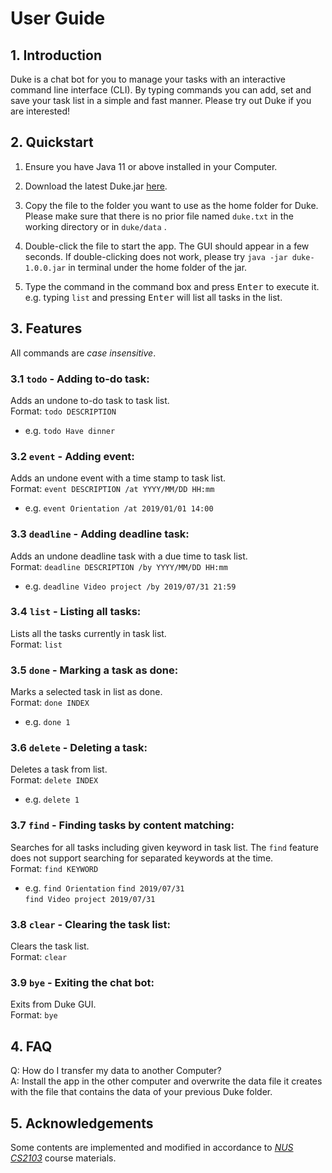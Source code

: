 # User Guide

## 1. Introduction
Duke is a chat bot for you to manage your tasks with an 
interactive command line interface (CLI). By typing commands you can 
add, set and save your task list in a simple and fast manner. Please 
try out Duke if you are interested!

## 2. Quickstart
1. Ensure you have Java 11 or above installed in your Computer.
   
2. Download the latest Duke.jar [here](https://github.com/brebeek/duke/releases/download/v1.0.0/duke-1.0.0.jar).
   
3. Copy the file to the folder you want to use as the home folder for Duke. Please make sure that there is no prior
 file  named `duke.txt` in the working directory or in `duke/data` .
   
4. Double-click the file to start the app. The GUI should appear in a few seconds. If double-clicking does not 
work, please try `java -jar duke-1.0.0.jar` in terminal under the home folder of the jar.

5. Type the command in the command box and press <kbd>Enter</kbd> to execute it.<br/>
   e.g. typing `list` and pressing <kbd>Enter</kbd> will list all tasks in the list.

## 3. Features 
All commands are *case insensitive*.
### 3.1 `todo` - Adding to-do task: 
Adds an undone to-do task to task list.<br/>
Format: `todo DESCRIPTION` 
* e.g. `todo Have dinner`

### 3.2 `event` - Adding event: 
Adds an undone event with a time stamp to task list.<br/>
Format: `event DESCRIPTION /at YYYY/MM/DD HH:mm` 
* e.g. `event Orientation /at 2019/01/01 14:00`

### 3.3 `deadline` - Adding deadline task: 
Adds an undone deadline task with a due time to task list.<br/>
Format: `deadline DESCRIPTION /by YYYY/MM/DD HH:mm` 
* e.g. `deadline Video project /by 2019/07/31 21:59`

### 3.4 `list` - Listing all tasks: 
Lists all the tasks currently in task list.<br/>
Format: `list` 

### 3.5 `done` - Marking a task as done: 
Marks a selected task in list as done.<br/>
Format: `done INDEX` 
* e.g. `done 1`

### 3.6 `delete` - Deleting a task: 
Deletes a task from list.<br/>
Format: `delete INDEX` 
* e.g. `delete 1`

### 3.7 `find` - Finding tasks by content matching: 
Searches for all tasks including given keyword in task list. The `find` feature
does not support searching for separated keywords at the time.<br/>
Format: `find KEYWORD` 
* e.g. `find Orientation` `find 2019/07/31` 
<br/>`find Video project 2019/07/31`

### 3.8 `clear` - Clearing the task list: 
Clears the task list.<br/>
Format: `clear` 

### 3.9 `bye` - Exiting the chat bot:
Exits from Duke GUI.<br/>
Format: `bye`

## 4. FAQ

Q: How do I transfer my data to another Computer?<br/>
A: Install the app in the other computer and overwrite the data 
file it creates with the file that contains the data of your previous 
Duke folder.

## 5. Acknowledgements
Some contents are implemented and modified in accordance to 
*[NUS CS2103](https://github.com/nus-cs2103-AY1920S1/duke)* 
course materials.

